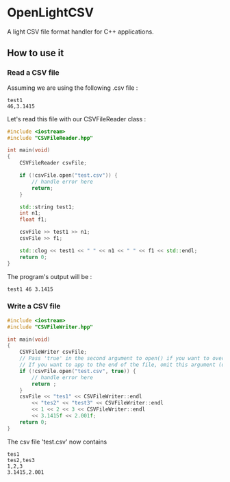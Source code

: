 # OpenLightCSV

A light CSV file format handler for C++ applications.

## How to use it

### Read a CSV file

Assuming we are using the following .csv file :

```csv
test1
46,3.1415
```
Let's read this file with our CSVFileReader class :
```c++
#include <iostream>
#include "CSVFileReader.hpp"

int main(void)
{
	CSVFileReader csvFile;

	if (!csvFile.open("test.csv")) {
		// handle error here
		return;
	}

	std::string test1;
	int n1;
	float f1;

	csvFile >> test1 >> n1;
	csvFile >> f1;

	std::clog << test1 << " " << n1 << " " << f1 << std::endl;
	return 0;
}
```

The program's output will be :
```
test1 46 3.1415
```

### Write a CSV file

```c++
#include <iostream>
#include "CSVFileWriter.hpp"

int main(void)
{
	CSVFileWriter csvFile;
	// Pass 'true' in the second argument to open() if you want to override the file.
	// If you want to app to the end of the file, omit this argument (default value is false).
	if (!csvFile.open("test.csv", true)) { 
		// handle error here
		return ;
	}
	csvFile << "tes1" << CSVFileWriter::endl
		<< "tes2" << "test3" << CSVFileWriter::endl
		<< 1 << 2 << 3 << CSVFileWriter::endl
		<< 3.1415f << 2.001f;
	return 0;
}
```
The csv file 'test.csv' now contains
```csv
tes1
tes2,tes3
1,2,3
3.1415,2.001
```



